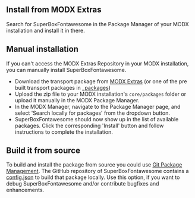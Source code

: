 ## Install from MODX Extras

Search for SuperBoxFontawesome in the Package Manager of your MODX installation and
install it in there.

## Manual installation

If you can't access the MODX Extras Repository in your MODX installation, you
can manually install SuperBoxFontawesome.

* Download the transport package from [MODX Extras](https://modx.com/extras/package/superboxselect) (or one of the pre built transport packages in [_packages](https://github.com/Jako/SuperBoxFontawesome/tree/master/_packages))
* Upload the zip file to your MODX installation's `core/packages` folder or upload it manually in the MODX Package Manager.
* In the MODX Manager, navigate to the Package Manager page, and select 'Search locally for packages' from the dropdown button.
* SuperBoxFontawesome should now show up in the list of available packages. Click the corresponding 'Install' button and follow instructions to complete the installation.

## Build it from source

To build and install the package from source you could use [Git Package
Management](https://github.com/TheBoxer/Git-Package-Management). The GitHub
repository of SuperBoxFontawesome contains a
[config.json](https://github.com/Jako/SuperBoxFontawesome/blob/master/_build/config.json)
to build that package locally. Use this option, if you want to debug SuperBoxFontawesome
and/or contribute bugfixes and enhancements.
